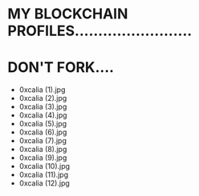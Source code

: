 # MY BLOCKCHAIN PROFILES.........................
# DON'T FORK....
- 0xcalia (1).jpg
- 0xcalia (2).jpg
- 0xcalia (3).jpg
- 0xcalia (4).jpg
- 0xcalia (5).jpg
- 0xcalia (6).jpg
- 0xcalia (7).jpg
- 0xcalia (8).jpg
- 0xcalia (9).jpg
- 0xcalia (10).jpg
- 0xcalia (11).jpg
- 0xcalia (12).jpg

